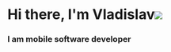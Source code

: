 # Hi there, I'm Vladislav![](https://github.com/blackcater/blackcater/raw/main/images/Hi.gif) 
### I am mobile software developer
